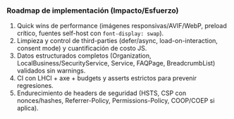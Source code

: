### Roadmap de implementación (Impacto/Esfuerzo)

1) Quick wins de performance (imágenes responsivas/AVIF/WebP, preload crítico, fuentes self-host con `font-display: swap`).
2) Limpieza y control de third-parties (defer/async, load-on-interaction, consent mode) y cuantificación de costo JS.
3) Datos estructurados completos (Organization, LocalBusiness/SecurityService, Service, FAQPage, BreadcrumbList) validados sin warnings.
4) CI con LHCI + axe + budgets y asserts estrictos para prevenir regresiones.
5) Endurecimiento de headers de seguridad (HSTS, CSP con nonces/hashes, Referrer-Policy, Permissions-Policy, COOP/COEP si aplica).
